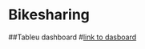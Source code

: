 # Bikesharing

##Tableu dashboard 
#[link to dasboard](https://public.tableau.com/app/profile/santiago.cifuentes/viz/CitiBikeAnalysis_16641300532160/NYCCitiBikeAnalysis?publish=yes) 
